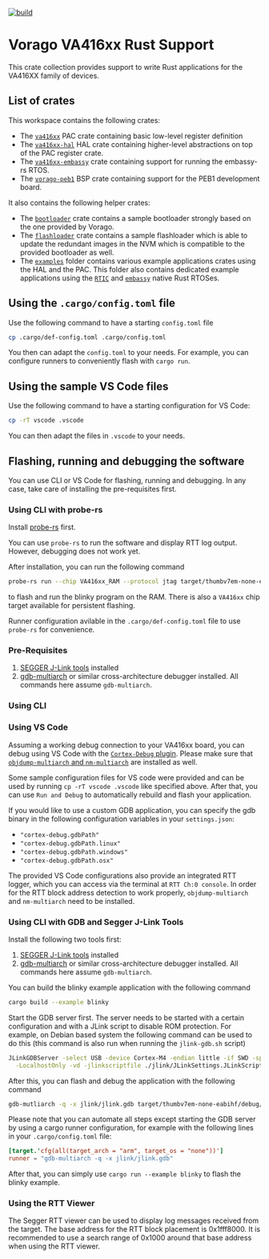 [![build](https://github.com/us-irs/va416xx-rs/actions/workflows/ci.yml/badge.svg)](https://github.com/us-irs/va416xx-rs/actions/workflows/ci.yml)

Vorago VA416xx Rust Support
=========

This crate collection provides support to write Rust applications for the VA416XX family
of devices.

## List of crates

This workspace contains the following crates:

- The [`va416xx`](https://egit.irs.uni-stuttgart.de/rust/va416xx-rs/src/branch/main/va416xx)
  PAC crate containing basic low-level register definition
- The [`va416xx-hal`](https://egit.irs.uni-stuttgart.de/rust/va416xx-rs/src/branch/main/va416xx-hal)
  HAL crate containing higher-level abstractions on top of the PAC register crate.
- The [`va416xx-embassy`](https://egit.irs.uni-stuttgart.de/rust/va416xx-rs/src/branch/main/va416xx-embassy)
  crate containing support for running the embassy-rs RTOS.
- The [`vorago-peb1`](https://egit.irs.uni-stuttgart.de/rust/va416xx-rs/src/branch/main/vorago-peb1)
  BSP crate containing support for the PEB1 development board.

It also contains the following helper crates:

- The [`bootloader`](https://egit.irs.uni-stuttgart.de/rust/va416xx-rs/src/branch/main/bootloader)
  crate contains a sample bootloader strongly based on the one provided by Vorago.
- The [`flashloader`](https://egit.irs.uni-stuttgart.de/rust/va416xx-rs/src/branch/main/flashloader)
  crate contains a sample flashloader which is able to update the redundant images in the NVM which
  is compatible to the provided bootloader as well.
- The [`examples`](https://egit.irs.uni-stuttgart.de/rust/va416xx-rs/src/branch/main/examples)
  folder contains various example applications crates using the HAL and the PAC.
  This folder also contains dedicated example applications using the
  [`RTIC`](https://rtic.rs/2/book/en/) and [`embassy`](https://github.com/embassy-rs/embassy)
  native Rust RTOSes.

## Using the `.cargo/config.toml` file

Use the following command to have a starting `config.toml` file

```sh
cp .cargo/def-config.toml .cargo/config.toml
```

You then can adapt the `config.toml` to your needs. For example, you can configure runners
to conveniently flash with `cargo run`.

## Using the sample VS Code files

Use the following command to have a starting configuration for VS Code:

```sh
cp -rT vscode .vscode
```

You can then adapt the files in `.vscode` to your needs.

## Flashing, running and debugging the software

You can use CLI or VS Code for flashing, running and debugging. In any case, take
care of installing the pre-requisites first.

### Using CLI with probe-rs

Install [probe-rs](https://probe.rs/docs/getting-started/installation/) first.

You can use `probe-rs` to run the software and display RTT log output. However, debugging does not
work yet.

After installation, you can run the following command

```sh
probe-rs run --chip VA416xx_RAM --protocol jtag target/thumbv7em-none-eabihf/debug/examples/blinky
```

to flash and run the blinky program on the RAM. There is also a `VA416xx` chip target
available for persistent flashing.

Runner configuration avilable in the `.cargo/def-config.toml` file to use `probe-rs` for
convenience.

### Pre-Requisites

1. [SEGGER J-Link tools](https://www.segger.com/downloads/jlink/) installed
2. [gdb-multiarch](https://packages.debian.org/sid/gdb-multiarch) or similar
   cross-architecture debugger installed. All commands here assume `gdb-multiarch`.

### Using CLI


### Using VS Code

Assuming a working debug connection to your VA416xx board, you can debug using VS Code with
the [`Cortex-Debug` plugin](https://marketplace.visualstudio.com/items?itemName=marus25.cortex-debug).
Please make sure that [`objdump-multiarch` and `nm-multiarch`](https://forums.raspberrypi.com/viewtopic.php?t=333146)
are installed as well.

Some sample configuration files for VS code were provided and can be used by running
`cp -rT vscode .vscode` like specified above. After that, you can use `Run and Debug`
to automatically rebuild and flash your application.

If you would like to use a custom GDB application, you can specify the gdb binary in the following
configuration variables in your `settings.json`:

- `"cortex-debug.gdbPath"`
- `"cortex-debug.gdbPath.linux"`
- `"cortex-debug.gdbPath.windows"`
- `"cortex-debug.gdbPath.osx"`

The provided VS Code configurations also provide an integrated RTT logger, which you can access
via the terminal at `RTT Ch:0 console`. In order for the RTT block address detection to
work properly, `objdump-multiarch` and `nm-multiarch` need to be installed.

### Using CLI with GDB and Segger J-Link Tools

Install the following two tools first:

1. [SEGGER J-Link tools](https://www.segger.com/downloads/jlink/) installed
2. [gdb-multiarch](https://packages.debian.org/sid/gdb-multiarch) or similar
   cross-architecture debugger installed. All commands here assume `gdb-multiarch`.

You can build the blinky example application with the following command

```sh
cargo build --example blinky
```

Start the GDB server first. The server needs to be started with a certain configuration and with
a JLink script to disable ROM protection.
For example, on Debian based system the following command can be used to do this (this command
is also run when running the `jlink-gdb.sh` script)

```sh
JLinkGDBServer -select USB -device Cortex-M4 -endian little -if SWD -speed 2000 \
  -LocalhostOnly -vd -jlinkscriptfile ./jlink/JLinkSettings.JLinkScript
```

After this, you can flash and debug the application with the following command

```sh
gdb-mutliarch -q -x jlink/jlink.gdb target/thumbv7em-none-eabihf/debug/examples/blinky
```

Please note that you can automate all steps except starting the GDB server by using a cargo
runner configuration, for example with the following lines in your `.cargo/config.toml` file:

```toml
[target.'cfg(all(target_arch = "arm", target_os = "none"))']
runner = "gdb-multiarch -q -x jlink/jlink.gdb"
```

After that, you can simply use `cargo run --example blinky` to flash the blinky
example.

### Using the RTT Viewer

The Segger RTT viewer can be used to display log messages received from the target. The base
address for the RTT block placement is 0x1fff8000. It is recommended to use a search range of
0x1000 around that base address when using the RTT viewer.
